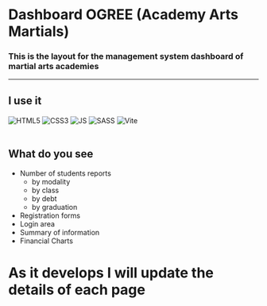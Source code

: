 # Dashboard OGREE (Academy Arts Martials)
### This is the layout for the management system dashboard of martial arts academies
---------------------------------------------------------------------------------------------------------

## I use it
<div style="display: inline-block">
<img align="center" alt="HTML5" src="https://img.shields.io/badge/HTML5-E34F26?style=for-the-badge&logo=html5&logoColor=white">
<img align="center" alt="CSS3" src="https://img.shields.io/badge/CSS3-1572B6?style=for-the-badge&logo=css3&logoColor=white">
<img align="center" alt="JS" src="https://img.shields.io/badge/JavaScript-323330?style=for-the-badge&logo=javascript&logoColor=F7DF1E">
<img align="center" alt="SASS" src="https://img.shields.io/badge/SASS-hotpink.svg?style=for-the-badge&logo=SASS&logoColor=white">
<img align="center" alt="Vite" src="https://img.shields.io/badge/vite-%23646CFF.svg?style=for-the-badge&logo=vite&logoColor=white"><br /><br />
</div>

## What do you see
- Number of students reports
  - by modality
  - by class
  - by debt
  - by graduation
- Registration forms
- Login area
- Summary of information
- Financial Charts

# As it develops I will update the details of each page 


